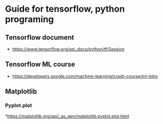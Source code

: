 # Guide for tensorflow, python programing

## Tensorflow document

* https://www.tensorflow.org/api_docs/python/tf/Session

## Tensorflow ML course

* https://developers.google.com/machine-learning/crash-course/ml-intro

## Matplotlib

### Pyplot.plot

*https://matplotlib.org/api/_as_gen/matplotlib.pyplot.plot.html
